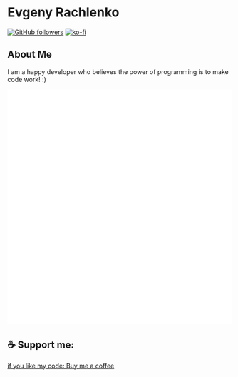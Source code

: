 # Evgeny Rachlenko

[![GitHub followers](https://img.shields.io/github/followers/rachlenko?label=Follow&style=social)](https://github.com/rachlenko/)
[![ko-fi](https://img.shields.io/badge/Support%20Me-Ko--fi-orange)](https://ko-fi.com/evgenyrachlenko)

## About Me
I am a happy developer who believes the power of programming is to make code work! :)

![Metrics](/github-metrics.svg) 

## ☕ Support me: 
[if you like my code: Buy me a coffee](https://ko-fi.com/evgenyrachlenko)


